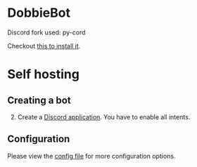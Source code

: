 # DobbieBot
Discord fork used: py-cord

Checkout [this to install it](https://docs.pycord.dev/en/master/installing.html).

# Self hosting

## Creating a bot
2. Create a [Discord application](https://discord.com/developers/applications/).
   You have to enable all intents.

## Configuration
Please view the [config file](./CONFIGURATION.md) for more configuration options.